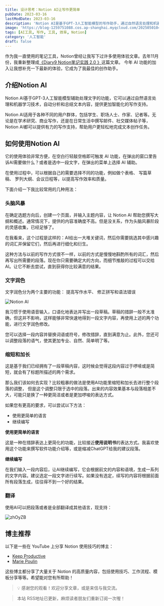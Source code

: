 ```yaml
---
title: 设计思考：Notion AI让写作更简单
pubDate: 2023-03-16
lastModDate: 2023-03-16
description: 'Notion AI是基于GPT-3人工智能模型的写作助手，通过自然语言处理和机器学习技术，提供智能化的写作支持。它适用于各种用户群体，在学术研究、商业写作和日常生活中都能提高写作效率和质量。'
image: 'https://blog-1259751088.cos.ap-shanghai.myqcloud.com/20250501043522165.png?imageSlim'
tags: [AI工具, 写作, 工具, 效率, Notion]
category: '人工智能'
draft: false
---
```


作为我一直使用的笔记工具，Notion曾经让我写下过许多使用体验文章。去年11月份，我重新整理成[《Diary9 Notion笔记实践 2.0 》](https://www.chawfoo.com/article/diary9)这篇文章。 今年 AI 功能的加入让我想补充一下最新的体验，它成为了我最佳的创作助手。

## 介绍Notion AI

Notion AI基于GPT-3人工智能模型辅助处理文字的功能，它可以通过自然语言处理和机器学习技术，自动分析和总结文本内容，提供更加智能化的写作支持。

Notion AI适用于各种不同的用户群体，包括学生、职场人士、作家、记者等。无论是在学术研究、商业写作，还是在日常生活中撰写邮件、社交媒体帖子等，Notion AI都可以提供有力的写作支持，帮助用户更轻松地完成文本创作任务。

## 如何使用Notion AI

它的使用体验非常方便，在空白行轻敲空格即可触发 AI 功能，在弹出的窗口里告诉AI需要做什么？或者是选中一段文字，在弹出的菜单上选择 AI 辅助。

在使用过程中，可以根据自己的需要选择不同的功能，例如做个表格、 写篇草稿、 罗列大纲、会议日程等，以提高写作效率和质量。

下面介绍一下我比较常用的几种用法：

### 头脑风暴

在确定选题方向后，创建一个页面，并输入主题内容，让 Notion AI 帮助您撰写大纲和概述。通常情况下，提供的内容准确度不高。但是没关系，作为头脑风暴阶段的灵感收集，已经足够了。

在我看来，这个过程是这样的：AI给出一大堆关键词，然后你需要挑选其中感兴趣的词汇并保留它们，然后再进行细化和衍生。

这种方法与以前的写作方式很不一样，以前的方式是慢慢地斟酌所有的词汇，然后再写出所需要的段落。现在你只需要确定大的方向，而细节推敲的过程可以交给 AI。让它不断去尝试，直到获得你比较满意的结果。

### 文字润色

文字润色分为两个主要的功能： 提高写作水平、 修正拼写和语法错误

![Notion AI](https://blog-1259751088.cos.ap-shanghai.myqcloud.com/202303161427919.png)

我习惯于使用语音输入，口语化地表达并写出一段草稿。草稿的措辞一般不太准确，但这并不影响，这样能够非常快速地得到一段文字内容，再使用上述的两个功能，进行文字润色修改。

您可以选择一段内容并替换词语或符号，修改措辞，直到满意为止。此外，您还可以调整段落的语气，使其更加专业、自然、简单明了等。

### 缩短和加长

这是基于我们已经拥有了一段草稿内容，这时候会觉得这段内容过于啰嗦或是简短，就会有了标题所描述的两个需求。

那么我们该如何去实现？比较粗暴的做法是使用AI功能里缩短和加长去进行整个段落的调整， 但是这个调整只限于选中的段落。出来的内容效果基本与段落相差不大，可能只是换了一种更简洁或者是更加啰唆的表达方式。

如果您有更高的要求，可以尝试以下方法：

- 使用更简单的语言
- 继续编写

**使用更简单的语言**

这是一种在措辞表达上更简化的功能，比较接近**使用说明书**的表达方式。我喜欢使用这个功能来撰写软件功能介绍等，或是缩减ChatGPT给我的建议段落。

**继续编写**

在我们输入一段内容后，让AI继续编写，它会根据前文的内容和语境，生成一系列的文字内容。建议选定一段文字进行续写。如果没有选定，续写的内容将根据前面所有段落生成，往往得不到一个好的结果。

### 翻译

使用AI可以把段落或者是全部翻译成其他语言，现支持：

![zhOyZB](https://blog-1259751088.cos.ap-shanghai.myqcloud.com/uPic/zhOyZB.png)


## 博主推荐

以下是一些在 YouTube 上分享 Notion 使用技巧的博主：

- [Keep Productive](https://www.youtube.com/c/KeepProductive)
- [Marie Poulin](https://www.youtube.com/c/MariePoulin)

这些博主都分享了大量关于 Notion 的高质量内容，包括使用技巧、工作流程、模板分享等等。希望能对您有所帮助！

>💡 感谢您的观看！欢迎分享文章，或是来信与我交流。

> 本站 RSS地址已更新，麻烦读者朋友们重新订阅一次喔！